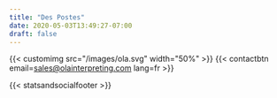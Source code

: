 ```yaml
---
title: "Des Postes"
date: 2020-05-03T13:49:27-07:00
draft: false
---
```


{{< customimg src="/images/ola.svg" width="50%" >}}
{{< contactbtn email=sales@olainterpreting.com lang=fr >}}

{{< statsandsocialfooter >}}
